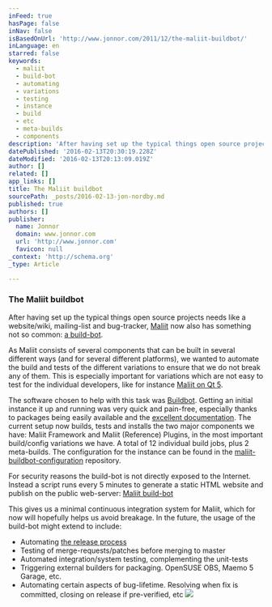 ```yaml
---
inFeed: true
hasPage: false
inNav: false
isBasedOnUrl: 'http://www.jonnor.com/2011/12/the-maliit-buildbot/'
inLanguage: en
starred: false
keywords:
  - maliit
  - build-bot
  - automating
  - variations
  - testing
  - instance
  - build
  - etc
  - meta-builds
  - components
description: 'After having set up the typical things open source projects needs like a website/wiki, mailing-list and bug-tracker, Maliit now also has something not so common: a build-bot. As Maliit consists of several components that can be built in several different ways (and for several different platforms), we wanted to automate the build and tests of the different variations to ensure that we do not break any of them.'
datePublished: '2016-02-13T20:30:19.228Z'
dateModified: '2016-02-13T20:13:09.019Z'
author: []
related: []
app_links: []
title: The Maliit buildbot
sourcePath: _posts/2016-02-13-jon-nordby.md
published: true
authors: []
publisher:
  name: Jonnor
  domain: www.jonnor.com
  url: 'http://www.jonnor.com'
  favicon: null
_context: 'http://schema.org'
_type: Article

---
```

### The Maliit buildbot

After having set up the typical things open source projects needs like a website/wiki, mailing-list and bug-tracker, [Maliit][0] now also has something not so common: [a build-bot][1].

As Maliit consists of several components that can be built in several different ways (and for several different platforms), we wanted to automate the build and tests of the different variations to ensure that we do not break any of them. This is especially important for variations which are not easy to test for the individual developers, like for instance [Maliit on Qt 5][2].

The software chosen to help with this task was [Buildbot][3]. Getting an initial instance it up and running was very quick and pain-free, especially thanks to packages being easily available and the [excellent documentation][4]. The current setup now builds, tests and installs the two major components we have: Maliit Framework and Maliit (Reference) Plugins, in the most important build/config variations we have. A total of 12 individual build jobs, plus 2 meta-builds. The configuration for the instance can be found in the [maliit-buildbot-configuration][5] repository.

For security reasons the build-bot is not directly exposed to the Internet. Instead a script runs every 5 minutes to generate a static HTML website and publish on the public web-server: [Maliit build-bot][1]

This gives us a minimal continuous integration system for Maliit, which for now will hopefully helps us avoid breakage. In the future, the usage of the build-bot might extend to include:

* Automating [the release process][6]
* Testing of merge-requests/patches before merging to master
* Automated integration/system testing, complementing the unit-tests
* Triggering external builders for packaging. OpenSUSE OBS, Maemo 5 Garage, etc.
* Automating certain aspects of bug-lifetime. Resolving when fix is committed, closing on release if pre-verified, etc
[![](http://www.jonnor.com/wp/wp-content/plugins/flattr/img/flattr-badge-large.png)][7]

[0]: http://www.maliit.org/
[1]: http://maliit.jonnor.com/buildbot
[2]: http://blog.jpetersen.org/2011/12/07/maliit-and-qt5/
[3]: http://trac.buildbot.net/
[4]: http://buildbot.net/buildbot/docs/current/full.html
[5]: https://gitorious.org/maliit/maliit-buildbot-configuration
[6]: https://wiki.maliit.org/Development/Making_Releases
[7]: http://www.jonnor.com/wp/?flattrss_redirect&id=518&md5=61c2d50ad1e71f7e3d5128ee1c338cde